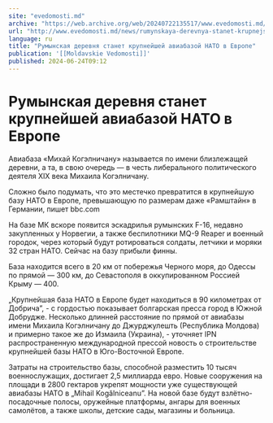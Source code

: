 ```yaml
---
site: "evedomosti.md"
archive: "https://web.archive.org/web/20240722135517/www.evedomosti.md/news/rumynskaya-derevnya-stanet-krupnejshej-aviabazoj-nato-v-evro"
url: "http://www.evedomosti.md/news/rumynskaya-derevnya-stanet-krupnejshej-aviabazoj-nato-v-evro"
language: ru
title: "Румынская деревня станет крупнейшей авиабазой НАТО в Европе"
publication: '[[Moldavskie Vedomosti]]'
published: 2024-06-24T09:12
---
```


# Румынская деревня станет крупнейшей авиабазой НАТО в Европе

Авиабаза «Михай Когэлничану» называется по имени близлежащей деревни, а та, в свою очередь — в честь либерального политического деятеля XIX века Михаила Когэлничану.

Сложно было подумать, что это местечко превратится в крупнейшую базу НАТО в Европе, превышающую по размерам даже «Рамштайн» в Германии, пишет bbc.com

На базе МК вскоре появится эскадрилья румынских F-16, недавно закупленных у Норвегии, а также беспилотники MQ-9 Reaper и военный городок, через который будут ротироваться солдаты, летчики и моряки 32 стран НАТО. Сейчас на базу прибыли финны.

База находится всего в 20 км от побережья Черного моря, до Одессы по прямой — 300 км, до Севастополя в оккупированном Россией Крыму — 400.

„Крупнейшая база НАТО в Европе будет находиться в 90 километрах от Добрича”, - с гордостью показывает болгарская пресса город в Южной Добрудже. Несколько длинней расстояние по прямой от авиабазы имени Михаила Когэлничану до Джурджулешть (Республика Молдова) и примерно такое же до Измаила (Украина), - уточняет IPN распространенную международной прессой новость о строительстве крупнейшей базы НАТО в Юго-Восточной Европе.

Затраты на строительство базы, способной разместить 10 тысяч военнослужащих, достигает 2,5 миллиарда евро. Новые сооружения на площади в 2800 гектаров укрепят мощности уже существующей авиабазы НАТО в „Mihail Kogălniceanu”. На новой базе будут взлётно-посадочные полосы, оружейные платформы, ангары для военных самолётов, а также школы, детские сады, магазины и больница.